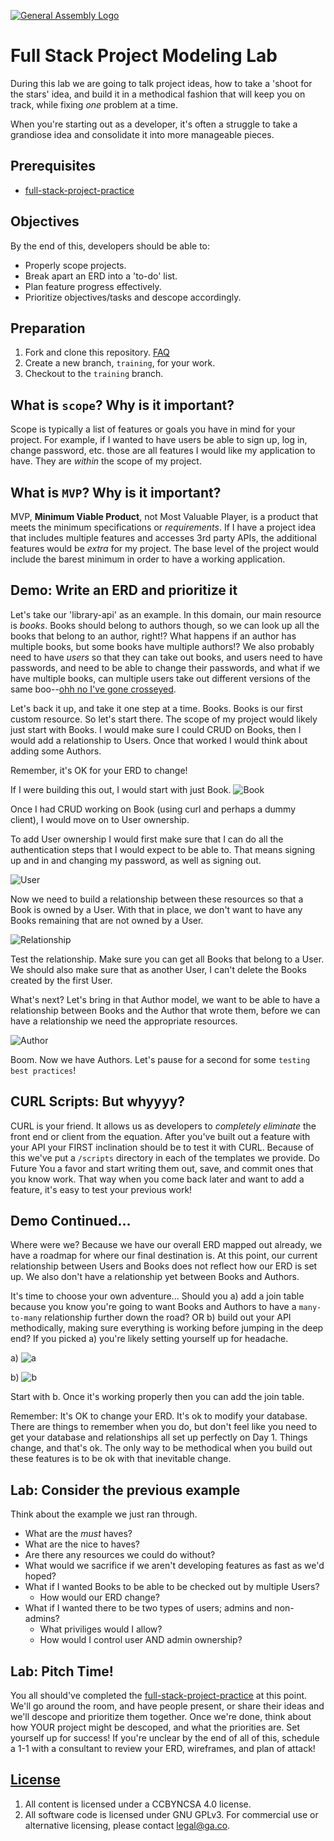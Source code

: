 [![General Assembly Logo](https://camo.githubusercontent.com/1a91b05b8f4d44b5bbfb83abac2b0996d8e26c92/687474703a2f2f692e696d6775722e636f6d2f6b6538555354712e706e67)](https://generalassemb.ly/education/web-development-immersive)

# Full Stack Project Modeling Lab

During this lab we are going to talk project ideas, how to take a 'shoot for
the stars' idea, and build it in a methodical fashion that will keep you on
track, while fixing *one* problem at a time.

When you're starting out as a developer, it's often a struggle to take a
grandiose idea and consolidate it into more manageable pieces.

## Prerequisites

-   [full-stack-project-practice](https://git.generalassemb.ly/ga-wdi-boston/full-stack-project-practice)

## Objectives

By the end of this, developers should be able to:

-   Properly scope projects.
-   Break apart an ERD into a 'to-do' list.
-   Plan feature progress effectively.
-   Prioritize objectives/tasks and descope accordingly.

## Preparation

1.  Fork and clone this repository.
 [FAQ](https://git.generalassemb.ly/ga-wdi-boston/meta/wiki/ForkAndClone)
1.  Create a new branch, `training`, for your work.
1.  Checkout to the `training` branch.

## What is `scope`? Why is it important?

Scope is typically a list of features or goals you have in mind for your
project. For example, if I wanted to have users be able to sign up, log in,
change password, etc. those are all features I would like my application to
have. They are *within* the scope of my project.

## What is `MVP`? Why is it important?

MVP, **Minimum Viable Product**, not Most Valuable Player, is a product that
meets the minimum specifications or *requirements*. If I have a project idea
that includes multiple features and accesses 3rd party APIs, the additional
features would be *extra* for my project. The base level of the project would
include the barest minimum in order to have a working application.

## Demo: Write an ERD and prioritize it

Let's take our 'library-api' as an example. In this domain, our main resource
is *books*. Books should belong to authors though, so we can look up all the
books that belong to an author, right!? What happens if an author has multiple
books, but some books have multiple authors!? We also probably need to have
*users* so that they can take out books, and users need to have passwords, and
need to be able to change their passwords, and what if we have multiple books,
can multiple users take out different versions of the same boo--[ohh no I've gone crosseyed](https://i.imgur.com/a7Yyjg8.gif).

Let's back it up, and take it one step at a time. Books. Books is our first
custom resource. So let's start there. The scope of my project would likely
just start with Books. I would make sure I could CRUD on Books, then I would
add a relationship to Users. Once that worked I would think about adding some
Authors.

Remember, it's OK for your ERD to change!

If I were building this out, I would start with just Book. ![Book](https://i.imgur.com/bXtwCKO.png)

Once I had CRUD working on Book (using curl and perhaps a dummy client), I
would move on to User ownership.

To add User ownership I would first make sure that I can do all the
authentication steps that I would expect to be able to. That means signing up
and in and changing my password, as well as signing out.

![User](https://i.imgur.com/gGSAgI4.png)

Now we need to build a relationship between these resources so that a Book is
owned by a User. With that in place, we don't want to have any Books remaining that are not owned by a User.

![Relationship](https://i.imgur.com/U7o0eVS.png)

Test the relationship. Make sure you can get all Books that belong to a
User. We should also make sure that as another User, I can't delete the Books created by the first User.

What's next? Let's bring in that Author model, we want to be able to have a relationship between Books and the Author that wrote them, before we can have a relationship we need the appropriate resources.

![Author](https://i.imgur.com/QIevbE9.png)

Boom. Now we have Authors. Let's pause for a second for some `testing best practices`!

## CURL Scripts: But whyyyy?

CURL is your friend. It allows us as developers to *completely eliminate* the
front end or client from the equation. After you've built out a feature with
your API your FIRST inclination should be to test it with CURL. Because of this
we've put a `/scripts` directory in each of the templates we provide. Do
Future You a favor and start writing them out, save, and commit ones that you
know work. That way when you come back later and want to add a feature, it's
easy to test your previous work!

## Demo Continued...

Where were we? Because we have our overall ERD mapped out already, we have a
roadmap for where our final destination is. At this point, our current relationship between Users and Books does not reflect how our ERD is set up. We also don't have a relationship yet between Books and Authors.

It's time to choose your own adventure... Should you a) add a join table
because you know you're going to want Books and Authors to have a `many-to-many`
relationship further down the road? OR b) build out your API methodically,
making sure everything is working before jumping in the deep end? If you picked
a) you're likely setting yourself up for headache.

a) ![a](https://i.imgur.com/AiQVpVd.png)

b) ![b](https://i.imgur.com/1b3hySk.png)

Start with b. Once it's working properly then you can add the join table.

Remember: It's OK to change your ERD. It's ok to modify your database. There
are things to remember when you do, but don't feel like you need to get your
database and relationships all set up perfectly on Day 1. Things change, and
that's ok. The only way to be methodical when you build out these features is
to be ok with that inevitable change.

## Lab: Consider the previous example

Think about the example we just ran through.

- What are the *must* haves?
- What are the nice to haves?
- Are there any resources we could do without?
- What would we sacrifice if we aren't developing features as fast as we'd hoped?
- What if I wanted Books to be able to be checked out by multiple Users?
  - How would our ERD change?
- What if I wanted there to be two types of users; admins and non-admins?
  - What priviliges would I allow?
  - How would I control user AND admin ownership?

## Lab: Pitch Time!

You all should've completed the [full-stack-project-practice](https://git.generalassemb.ly/ga-wdi-boston/full-stack-project-practice) at this point. We'll go around the room, and have people present,
or share their ideas and we'll descope and prioritize them together. Once we're
done, think about how YOUR project might be descoped, and what the priorities
are. Set yourself up for success! If you're unclear by the end of all of this,
schedule a 1-1 with a consultant to review your ERD, wireframes, and plan of
attack!

## [License](LICENSE)

1.  All content is licensed under a CC­BY­NC­SA 4.0 license.
1.  All software code is licensed under GNU GPLv3. For commercial use or
    alternative licensing, please contact legal@ga.co.
